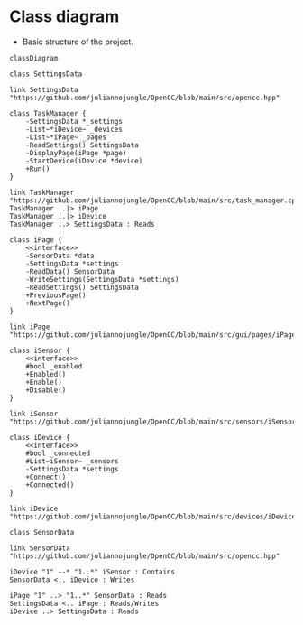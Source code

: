 <!---
    Open Cycle Computer (aka OpenCC) is an open-source software
    for cycle computers based on DIY hardware (primarily Raspberry Pi).
    Copyright (C) 2022, Julianno F. C. Silva (@juliannojungle)

    This program is free software: you can redistribute it and/or modify
    it under the terms of the GNU Affero General Public License as published
    by the Free Software Foundation, either version 3 of the License, or
    (at your option) any later version.

    This program is distributed in the hope that it will be useful,
    but WITHOUT ANY WARRANTY; without even the implied warranty of
    MERCHANTABILITY or FITNESS FOR A PARTICULAR PURPOSE.  See the
    GNU Affero General Public License for more details.

    You should have received a copy of the GNU Affero General Public License
    along with this program.  If not, see <https://www.gnu.org/licenses/agpl-3.0.html>.

    For syntax reference about diagram's markdown, see <https://mermaid-js.github.io/mermaid/#/./classDiagram>.
--->

# Class diagram
- Basic structure of the project.

```mermaid
classDiagram

class SettingsData

link SettingsData "https://github.com/juliannojungle/OpenCC/blob/main/src/opencc.hpp"

class TaskManager {
    -SettingsData *_settings
    -List~*iDevice~ _devices
    -List~*iPage~ _pages
    -ReadSettings() SettingsData
    -DisplayPage(iPage *page)
    -StartDevice(iDevice *device)
    +Run()
}

link TaskManager "https://github.com/juliannojungle/OpenCC/blob/main/src/task_manager.cpp"
TaskManager ..|> iPage
TaskManager ..|> iDevice
TaskManager ..> SettingsData : Reads

class iPage {
    <<interface>>
    -SensorData *data
    -SettingsData *settings
    -ReadData() SensorData
    -WriteSettings(SettingsData *settings)
    -ReadSettings() SettingsData
    +PreviousPage()
    +NextPage()
}

link iPage "https://github.com/juliannojungle/OpenCC/blob/main/src/gui/pages/iPage.hpp"

class iSensor {
    <<interface>>
    #bool _enabled
    +Enabled()
    +Enable()
    +Disable()
}

link iSensor "https://github.com/juliannojungle/OpenCC/blob/main/src/sensors/iSensor.hpp"

class iDevice {
    <<interface>>
    #bool _connected
    #List~iSensor~ _sensors
    -SettingsData *settings
    +Connect()
    +Connected()
}

link iDevice "https://github.com/juliannojungle/OpenCC/blob/main/src/devices/iDevice.hpp"

class SensorData

link SensorData "https://github.com/juliannojungle/OpenCC/blob/main/src/opencc.hpp"

iDevice "1" --* "1..*" iSensor : Contains
SensorData <.. iDevice : Writes

iPage "1" ..> "1..*" SensorData : Reads
SettingsData <.. iPage : Reads/Writes
iDevice ..> SettingsData : Reads
```